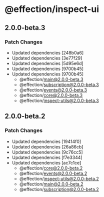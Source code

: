 # @effection/inspect-ui

## 2.0.0-beta.3

### Patch Changes

- Updated dependencies [248b0a6]
- Updated dependencies [3e77f29]
- Updated dependencies [5d95e6d]
- Updated dependencies [9700b45]
- Updated dependencies [9700b45]
  - @effection/main@2.0.0-beta.3
  - @effection/subscription@2.0.0-beta.3
  - @effection/events@2.0.0-beta.3
  - @effection/core@2.0.0-beta.3
  - @effection/inspect-utils@2.0.0-beta.3

## 2.0.0-beta.2

### Patch Changes

- Updated dependencies [19414f0]
- Updated dependencies [26a86cb]
- Updated dependencies [9c76cc5]
- Updated dependencies [f7e3344]
- Updated dependencies [ac7c1ce]
  - @effection/core@2.0.0-beta.2
  - @effection/events@2.0.0-beta.2
  - @effection/inspect-utils@2.0.0-beta.2
  - @effection/main@2.0.0-beta.2
  - @effection/subscription@2.0.0-beta.2
